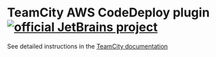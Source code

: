 # TeamCity AWS CodeDeploy plugin [![official JetBrains project](https://jb.gg/badges/official.svg)](https://confluence.jetbrains.com/display/ALL/JetBrains+on+GitHub)

See detailed instructions in the [TeamCity documentation](https://confluence.jetbrains.com/display/TW/AWS+CodeDeploy+Runner)
